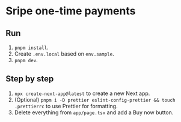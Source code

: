 # Sripe one-time payments 

## Run

1. `pnpm install`.
2. Create `.env.local` based on `env.sample`.
3. `pnpm dev`.

## Step by step

1. `npx create-next-app@latest` to create a new Next app.
2. (Optional) `pnpm i -D prettier eslint-config-prettier && touch .prettierrc` to use Prettier for formatting.
3. Delete everything from `app/page.tsx` and add a Buy now button.
